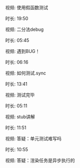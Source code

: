 

视频: 使用假函数测试

时长: 19:50

视频: 二分法debug

时长: 05:45

视频: 遇到BUG！

时长: 06:16

视频: 如何测试.sync

时长: 13:41

视频: 测试完毕

时长: 05:11

视频: stub讲解

时长: 11:51

视频: 答疑：单元测试难写吗

时长: 10:55

视频: 答疑：渲染任务是异步执行的